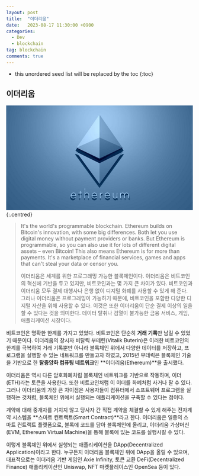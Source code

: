 ```yaml
---
layout: post
title:  "이더리움"
date:   2023-08-17 11:30:00 +0900
categories: 
  - Dev
  - blockchain
tag: blockchain
comments: true
---
```


* this unordered seed list will be replaced by the toc
{:toc}

## 이더리움

![이더리움 로고](../../assets/img/blockchain/ethereum_logo.png){:.centred}

> It's the world's programmable blockchain.
> Ethereum builds on Bitcoin's innovation, with some big differences.
> Both let you use digital money without payment providers or banks. But Ethereum is programmable, so you can also use it for lots of different digital assets – even Bitcoin!
> This also means Ethereum is for more than payments. It's a marketplace of financial services, games and apps that can't steal your data or censor you.
> 
> 
> 
> 이더리움은 세계를 위한 프로그래밍 가능한 블록체인이다. 이더리움은 비트코인의 혁신에 기반을 두고 있지만, 비트코인과는 몇 가지 큰 차이가 있다.
> 비트코인과 이더리움 모두 결제 대행사나 은행 없이 디지털 화폐를 사용할 수 있게 해 준다. 그러나 이더리움은 프로그래밍이 가능하기 때문에, 비트코인을 포함한 다양한 디지털 자산을 위해 사용할 수 있다.
> 이것은 또한 이더리움이 단순 결제 이상의 일을 할 수 있다는 것을 의미한다. 데이터 탈취나 검열이 불가능한 금융 서비스, 게임, 애플리케이션 시장이다.

비트코인은 명확한 한계를 가지고 있었다. 비트코인은 단순히 **거래 기록**만 남길 수 있었기 때문이다. 이더리움의 창시자 비탈릭 부테린(Vitalik Buterin)은 이러한 비트코인의 한계를 극복하여 거래 기록뿐만 아니라 블록체인 위에서 다양한 데이터를 저장하고, 프로그램을 실행할 수 있는 네트워크를 만들고자 하였고, 2015년 부테릭은 블록체인 기술을 기반으로 한 **탈중앙화 컴퓨팅 네트워크**인 **이더리움(Ethereum)**을 출시했다.  

이더리움은 역시 다른 암호화폐처럼 블록체인 네트워크를 기반으로 작동하며, 이더(ETH)라는 토큰을 사용한다. 또한 비트코인처럼 이 이더를 화폐처럼 사거나 팔 수 있다. 그러나 이더리움의 가장 큰 차이점은 사용자들이 컴퓨터에서 소프트웨어 프로그램을 실행하는 것처럼, 블록체인 위에서 실행되는 애플리케이션을 구축할 수 있다는 점이다.  

계약에 대해 중개자를 거치지 않고 당사자 간 직접 계약을 체결할 수 있게 해주는 전자계약 시스템을 **스마트 컨트랙트(Smart Contract)**라고 한다. 이더리움은 일종의 스마트 컨트랙트 플랫폼으로, 블록에 코드를 담아 블록체인에 올리고, 이더리움 가상머신(EVM, Ethereum Virtual Machine)을 통해 블록에 있는 코드를 실행시킬 수 있다.  

이렇게 블록체인 위에서 실행되는 애플리케이션을 DApp(Decentralized Application)이라고 한다. 누구든지 이더리움 블록체인 위에 DApp을 올릴 수 있으며, 대표적으로는 이더리움 기반 게임인 Axie Infinity, 토큰 교환 DeFi(Decentralized Finance) 애플리케이션인 Uniswap, NFT 마켓플레이스인 OpenSea 등이 있다.